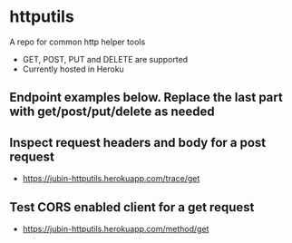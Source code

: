 # httputils
A repo for common http helper tools
- GET, POST, PUT and DELETE are supported
- Currently hosted in Heroku
## Endpoint examples below. Replace the last part with get/post/put/delete as needed
## Inspect request headers and body for a post request
- https://jubin-httputils.herokuapp.com/trace/get
## Test CORS enabled client for a get request
- https://jubin-httputils.herokuapp.com/method/get

